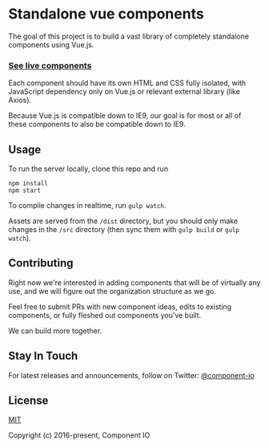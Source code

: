# Standalone vue components

The goal of this project is to build a vast library of completely standalone components using Vue.js.

### [See live components](https://vue-components.herokuapp.com/)

Each component should have its own HTML and CSS fully isolated, with JavaScript dependency only on Vue.js or relevant external library (like Axios).

Because Vue.js is compatible down to IE9, our goal is for most or all of these components to also be compatible down to IE9.

## Usage

To run the server locally, clone this repo and run

```
npm install
npm start
```

To compile changes in realtime, run `gulp watch`.

Assets are served from the `/dist` directory, but you should only make changes in the `/src` directory (then sync them with `gulp build` or `gulp watch`).

## Contributing

Right now we're interested in adding components that will be of virtually any use, and we will figure out the organization structure as we go.

Feel free to submit PRs with new component ideas, edits to existing components, or fully fleshed out components you've built.  

We can build more together.

## Stay In Touch

For latest releases and announcements, follow on Twitter: [@component-io](https://twitter.com/component_io)

## License

[MIT](https://opensource.org/licenses/MIT)

Copyright (c) 2016-present, Component IO
